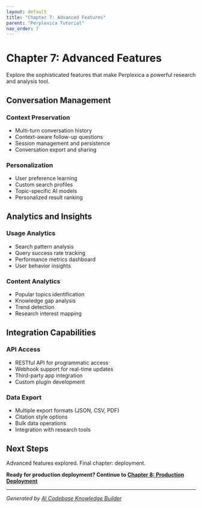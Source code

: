 ```yaml
---
layout: default
title: "Chapter 7: Advanced Features"
parent: "Perplexica Tutorial"
nav_order: 7
---
```


# Chapter 7: Advanced Features

Explore the sophisticated features that make Perplexica a powerful research and analysis tool.

## Conversation Management

### Context Preservation

- Multi-turn conversation history
- Context-aware follow-up questions
- Session management and persistence
- Conversation export and sharing

### Personalization

- User preference learning
- Custom search profiles
- Topic-specific AI models
- Personalized result ranking

## Analytics and Insights

### Usage Analytics

- Search pattern analysis
- Query success rate tracking
- Performance metrics dashboard
- User behavior insights

### Content Analytics

- Popular topics identification
- Knowledge gap analysis
- Trend detection
- Research interest mapping

## Integration Capabilities

### API Access

- RESTful API for programmatic access
- Webhook support for real-time updates
- Third-party app integration
- Custom plugin development

### Data Export

- Multiple export formats (JSON, CSV, PDF)
- Citation style options
- Bulk data operations
- Integration with research tools

## Next Steps

Advanced features explored. Final chapter: deployment.

**Ready for production deployment? Continue to [Chapter 8: Production Deployment](08-production-deployment.md)**

---

*Generated by [AI Codebase Knowledge Builder](https://github.com/The-Pocket/Tutorial-Codebase-Knowledge)*
